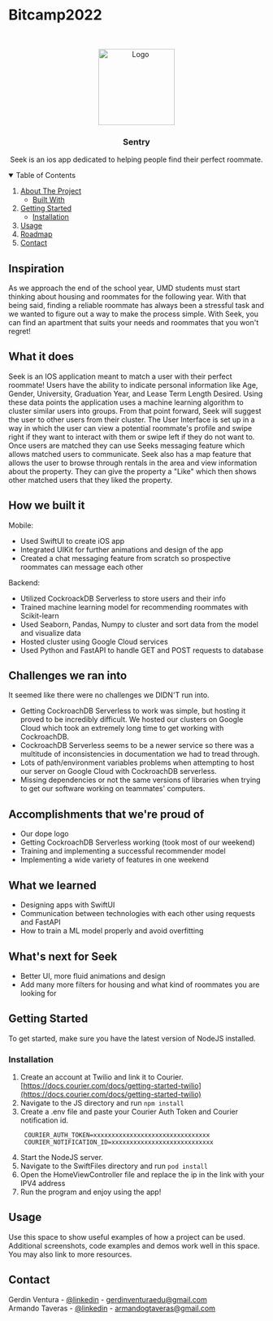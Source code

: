 # Bitcamp2022
<br />
<p align="center">
  <a href="https://github.com/gerdinv/Sentry">
    <img src="https://gyazo.com/b2b10007eb8612f1badedc4bc6e04c4b" alt="Logo" width="150" height="150">
  </a>

  <h3 align="center">Sentry</h3>

  <p align="center">
   Seek is an ios app dedicated to helping people find their perfect roommate.
    <br />
  </p>
</p>



<!-- TABLE OF CONTENTS -->
<details open="open">
  <summary>Table of Contents</summary>
  <ol>
    <li>
      <a href="#about-the-project">About The Project</a>
      <ul>
        <li><a href="#built-with">Built With</a></li>
      </ul>
    </li>
    <li>
      <a href="#getting-started">Getting Started</a>
      <ul>
        <li><a href="#installation">Installation</a></li>
      </ul>
    </li>
    <li><a href="#usage">Usage</a></li>
    <li><a href="#roadmap">Roadmap</a></li>
    <li><a href="#contact">Contact</a></li>
  </ol>
</details>



<!-- ABOUT THE PROJECT -->
## Inspiration
As we approach the end of the school year,  UMD students must start thinking about housing and roommates for the following year.  With that being said, finding a reliable roommate has always been a stressful task and we wanted to figure out a way to make the process simple. With Seek, you can find an apartment that suits your needs and roommates that you won't regret!

## What it does
Seek is an IOS application meant to match a user with their perfect roommate! Users have the ability to indicate personal information like Age, Gender, University, Graduation Year, and Lease Term Length Desired. Using these data points the application uses a machine learning algorithm to cluster similar users into groups. From that point forward, Seek will suggest the user to other users from their cluster. The User Interface is set up in a way in which the user can view a potential roommate's profile and swipe right if they want to interact with them or swipe left if they do not want to. Once users are matched they can use Seeks messaging feature which allows matched users to communicate. Seek also has a map feature that allows the user to browse through rentals in the area and view information about the property. They can give the property a "Like" which then shows other matched users that they liked the property.

## How we built it
Mobile: 
- Used SwiftUI to create iOS app
- Integrated UIKit for further animations and design of the app
- Created a chat messaging feature from scratch so prospective roommates can message each other

Backend:
- Utilized CockroackDB Serverless to store users and their info
- Trained machine learning model for recommending roommates with Scikit-learn 
- Used Seaborn, Pandas, Numpy to cluster and sort data from the model and visualize data
- Hosted cluster using Google Cloud services
- Used Python and FastAPI to handle GET and POST requests to database

## Challenges we ran into
It seemed like there were no challenges we DIDN'T run into.
- Getting CockroachDB Serverless to work was simple, but hosting it proved to be incredibly difficult. We hosted our clusters on Google Cloud which took an extremely long time to get working with CockroachDB. 
- CockroachDB Serverless seems to be a newer service so there was a multitude of inconsistencies in documentation we had to tread through. 
- Lots of path/environment variables problems when attempting to host our server on Google Cloud with 
CockroachDB serverless. 
- Missing dependencies or not the same versions of libraries when trying to get our software working on
teammates' computers.

## Accomplishments that we're proud of
- Our dope logo
- Getting CockroachDB Serverless working (took most of our weekend)
- Training and implementing a successful recommender model
- Implementing a wide variety of features in one weekend

## What we learned
- Designing apps with SwiftUI
- Communication between technologies with each other using requests and FastAPI
- How to train a ML model properly and avoid overfitting


## What's next for Seek
- Better UI, more fluid animations and design
- Add many more filters for housing and what kind of roommates you are looking for



<!-- GETTING STARTED -->
## Getting Started

To get started, make sure you have the latest version of NodeJS installed. 

### Installation

1. Create an account at Twilio and link it to Courier. [https://docs.courier.com/docs/getting-started-twilio](https://docs.courier.com/docs/getting-started-twilio) 
2. Navigate to the JS directory and run ```npm install```
4. Create a .env file and paste your Courier Auth Token and Courier notification id.
   ```
    COURIER_AUTH_TOKEN=xxxxxxxxxxxxxxxxxxxxxxxxxxxxxxxx
    COURIER_NOTIFICATION_ID=xxxxxxxxxxxxxxxxxxxxxxxxxxxx 
    ```
3. Start the NodeJS server.
4. Navigate to the SwiftFiles directory and run ```pod install```
5. Open the HomeViewController file and replace the ip in the link with your IPV4 address
6. Run the program and enjoy using the app!


<!-- USAGE EXAMPLES -->
## Usage

Use this space to show useful examples of how a project can be used. Additional screenshots, code examples and demos work well in this space. You may also link to more resources.


<!-- CONTACT -->
## Contact

Gerdin Ventura - [@linkedin](https://www.linkedin.com/in/gerdin-ventura-croussett-2b28081a3/) - gerdinventuraedu@gmail.com
<br />
Armando Taveras - [@linkedin](https://www.linkedin.com/in/armando-taveras-04731216a/) - armandogtaveras@gmail.com
<br />



